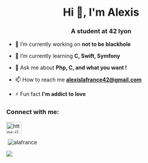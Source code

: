 <h1 align="center">Hi 👋, I'm Alexis</h1>
<h3 align="center">A student at 42 lyon</h3>

- 🔭 I’m currently working on **not to be blackhole**

- 🌱 I’m currently learning **C, Swift, Symfony**

- 💬 Ask me about **Php, C, and what you want !**

- 📫 How to reach me **alexislafrance42@gmail.com**

- ⚡ Fun fact **I'm addict to love**

<h3 align="left">Connect with me:</h3>
<p align="left">
<a href="https://linkedin.com/in/https://www.linkedin.com/in/alexis-lafrance" target="blank"><img align="center" src="https://cdn.jsdelivr.net/npm/simple-icons@3.0.1/icons/linkedin.svg" alt="https://www.linkedin.com/in/alexis-lafrance" height="30" width="40" /></a>
</p>

<p>&nbsp;<img align="center" src="https://github-readme-stats.vercel.app/api?username=alafrance&show_icons=true&locale=en" alt="alafrance" /></p>

<p><img align="center" src="https://badge42.herokuapp.com/api/stats/alafranc"></p>
